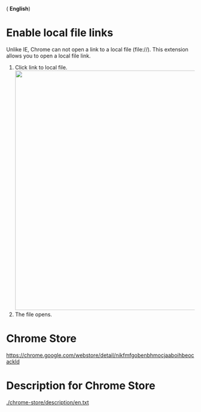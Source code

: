 ( **English**)

# Enable local file links
Unlike IE, Chrome can not open a link to a local file (file://).
This extension allows you to open a local file link.

1. Click link to local file.<br>
    <img src="chrome-store/screenshot-01.png" width="640px;">
1. The file opens.

# Chrome Store
https://chrome.google.com/webstore/detail/nikfmfgobenbhmocjaaboihbeocackld


# Description for Chrome Store
[./chrome-store/description/en.txt](./chrome-store/description/en.txt)
